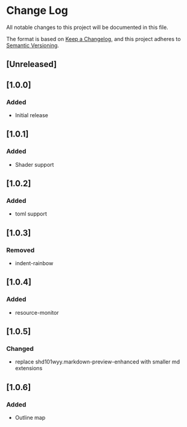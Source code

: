 # Change Log

All notable changes to this project will be documented in this file.

The format is based on [Keep a Changelog](https://keepachangelog.com/en/1.0.0/),
and this project adheres to [Semantic Versioning](https://semver.org/spec/v2.0.0.html).

## [Unreleased]

## [1.0.0]

### Added

- Initial release

## [1.0.1]

### Added

- Shader support

## [1.0.2]

### Added

- toml support

## [1.0.3]

### Removed

- indent-rainbow

## [1.0.4]

### Added

- resource-monitor

## [1.0.5]

### Changed

- replace shd101wyy.markdown-preview-enhanced with smaller md extensions

## [1.0.6]

### Added

- Outline map
